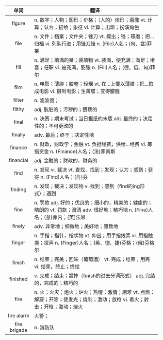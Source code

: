 |单词|翻译  |
|:--:|--| 
|	figure  		|		n. 数字；人物；图形；价格；（人的）体形；画像 vt. 计算；认为；描绘；象征 vi. 计算；出现；扮演角色	|		
|	file  		|		n. 文件；档案；文件夹；锉刀 vt. 提出；锉；琢磨；把…归档 vi. 列队行进；用锉刀锉 n. (File)人名；(匈、塞)菲莱	|		
|	fill  		|		n. 满足；填满的量；装填物 vt. 装满，使充满；满足；堵塞；任职 vi. 被充满，膨胀 n. (Fill)人名；(德、俄、匈)菲尔	|		
|	film  		|		n. 电影；薄膜；胶卷；轻烟 vt. 在…上覆以薄膜；把…拍成电影 vi. 摄制电影；生薄膜；变得朦胧	|		
|	filter  		|		n. 滤波器；	|		
|	filthy  		|		adj. 肮脏的；污秽的；猥亵的	|		
|	final  		|		n. 决赛；期末考试；当日报纸的末版 adj. 最终的；决定性的；不可更改的	|		
|	finally  		|		adv. 最后；终于；决定性地	|		
|	finance  		|		n. 财政，财政学；金融 vt. 负担经费，供给…经费 vi. 筹措资金 n. (Finance)人名；(法)菲南斯	|		
|	financial  		|		adj. 金融的；财政的，财务的	|		
|	find  		|		n. 发现 vi. 裁决 vt. 查找，找到；发现；认为；感到；获得 n. (Find)人名；(丹)芬	|		
|	finding  		|		n. 发现；裁决；发现物 v. 找到；感到（find的ing形式）；遇到	|		
|	fine  		|		n. 罚款 adj. 好的；优良的；细小的，精美的；健康的；晴朗的 vt. 罚款；澄清 adv. 很好地；精巧地 n. (Fine)人名；(意)菲内；(英)法恩	|		
|	finely  		|		adv. 非常地；细微地；美好地；雅致地	|		
|	finger  		|		n. 手指；指针，指状物 vt. 伸出；用手指拨弄 vi. 用指触摸；拨弄 n. (Finger)人名；(英、德、捷)芬格；(俄)芬格尔	|		
|	finish  		|		n. 结束；完美；回味（葡萄酒） vt. 完成；结束；用完 vi. 结束，终止；终结	|		
|	finished  		|		v. 完成；结束；毁掉（finish的过去分词形式） adj. 完结的，完成的；精巧的	|		
|	fire  		|		n. 火；火灾；炮火；炉火；热情；激情；磨难 vt. 点燃；解雇；开除；使发光；烧制；激动；放枪 vi. 着火；射击；开枪；激动；烧火	|		
|	fire alarm  		|		火警；	|		
|	fire brigade  		|		n. 消防队	|		

